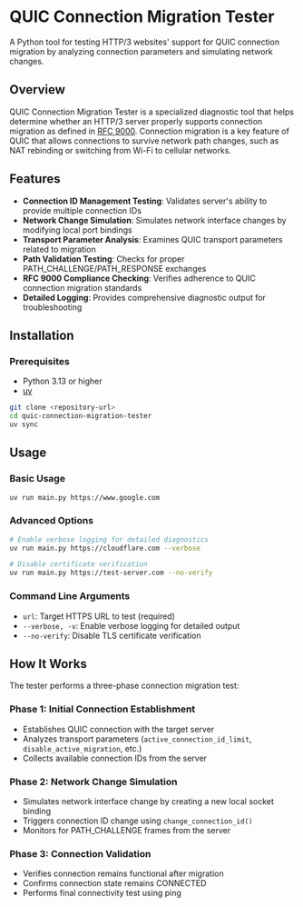 # QUIC Connection Migration Tester

A Python tool for testing HTTP/3 websites' support for QUIC connection migration by analyzing connection parameters and simulating network changes.

## Overview

QUIC Connection Migration Tester is a specialized diagnostic tool that helps determine whether an HTTP/3 server properly supports connection migration as defined in [RFC 9000](https://datatracker.ietf.org/doc/html/rfc9000). Connection migration is a key feature of QUIC that allows connections to survive network path changes, such as NAT rebinding or switching from Wi-Fi to cellular networks.

## Features

- **Connection ID Management Testing**: Validates server's ability to provide multiple connection IDs
- **Network Change Simulation**: Simulates network interface changes by modifying local port bindings
- **Transport Parameter Analysis**: Examines QUIC transport parameters related to migration
- **Path Validation Testing**: Checks for proper PATH_CHALLENGE/PATH_RESPONSE exchanges
- **RFC 9000 Compliance Checking**: Verifies adherence to QUIC connection migration standards
- **Detailed Logging**: Provides comprehensive diagnostic output for troubleshooting

## Installation

### Prerequisites

- Python 3.13 or higher
- [uv](https://docs.astral.sh/uv/)

```bash
git clone <repository-url>
cd quic-connection-migration-tester
uv sync
```

## Usage

### Basic Usage

```bash
uv run main.py https://www.google.com
```

### Advanced Options

```bash
# Enable verbose logging for detailed diagnostics
uv run main.py https://cloudflare.com --verbose

# Disable certificate verification
uv run main.py https://test-server.com --no-verify
```

### Command Line Arguments

- `url`: Target HTTPS URL to test (required)
- `--verbose, -v`: Enable verbose logging for detailed output
- `--no-verify`: Disable TLS certificate verification

## How It Works

The tester performs a three-phase connection migration test:

### Phase 1: Initial Connection Establishment

- Establishes QUIC connection with the target server
- Analyzes transport parameters (`active_connection_id_limit`, `disable_active_migration`, etc.)
- Collects available connection IDs from the server

### Phase 2: Network Change Simulation

- Simulates network interface change by creating a new local socket binding
- Triggers connection ID change using `change_connection_id()`
- Monitors for PATH_CHALLENGE frames from the server

### Phase 3: Connection Validation

- Verifies connection remains functional after migration
- Confirms connection state remains CONNECTED
- Performs final connectivity test using ping
